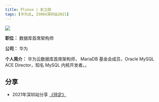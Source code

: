 ```yaml
---
title: Plinux | 彭立勋
tags: [华为云, 3306π深圳站2021]
---
```


![](https://3306pai-1255499614.cos.ap-guangzhou.myqcloud.com/sz2021/%E5%BD%AD%E7%AB%8B%E5%8B%8B.jpg)


**职位：** 数据库首席架构师

**公司：** 华为

**个人简介：** 华为云数据库首席架构师， MariaDB 基金会成员，Oracle MySQL ACE Director，知名 MySQL 内核开发者。。

## 分享

*  2021年深圳站分享 [《待定》](http://hdxu.cn/FWy1R)
